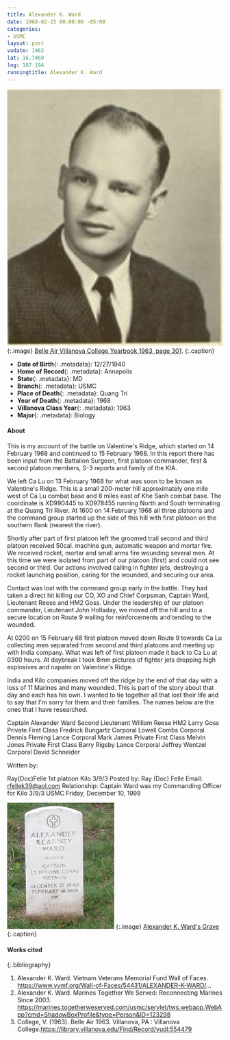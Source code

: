 ```yaml
---
title: Alexander K. Ward
date: 1968-02-15 00:00:00 -05:00
categories:
- USMC
layout: post
vudate: 1963
lat: 16.7469
lng: 107.194
runningtitle: Alexander K. Ward
---
```


![Alexander K. Ward](images/AlexanderK.Ward.png)
   {:.image}
[Belle Air Villanova College Yearbook 1963, page 301](https://library.villanova.edu/Find/Record/vudl:554479).
   {:.caption}

* **Date of Birth**{: .metadata}: 12/27/1940
* **Home of Record**{: .metadata}: Annapolis
* **State**{: .metadata}: MD
* **Branch**{: .metadata}: USMC
* **Place of Death**{: .metadata}: Quang Tri
* **Year of Death**{: .metadata}: 1968
* **Villanova Class Year**{: .metadata}: 1963
* **Major**{: .metadata}: Biology

#### About

This is my account of the battle on Valentine's Ridge, which started on 14 February 1968 and continued to 15 February 1968. In this report there has been input from the Battalion Surgeon, first platoon commander, first & second platoon members, S-3 reports and family of the KIA.

We left Ca Lu on 13 February 1968 for what was soon to be known as Valentine's Ridge. This is a small 200-meter hill approximately one mile west of Ca Lu combat base and 8 miles east of Khe Sanh combat base. The coordinate is XD990445 to XD978455 running North and South terminating at the Quang Tri River. At 1600 on 14 February 1968 all three platoons and the command group started up the side of this hill with first platoon on the southern flank (nearest the river).

Shortly after part of first platoon left the groomed trail second and third platoon received 50cal. machine gun, automatic weapon and mortar fire. We received rocket, mortar and small arms fire wounding several men. At this time we were isolated from part of our platoon (first) and could not see second or third. Our actions involved calling in fighter jets, destroying a rocket launching position, caring for the wounded, and securing our area.

Contact was lost with the command group early in the battle. They had taken a direct hit killing our CO, XO and Chief Corpsman, Captain Ward, Lieutenant Reese and HM2 Goss. Under the leadership of our platoon commander, Lieutenant John Holladay, we moved off the hill and to a secure location on Route 9 wailing for reinforcements and tending to the wounded.

At 0200 on 15 February 68 first platoon moved down Route 9 towards Ca Lu collecting men separated from second and third platoons and meeting up with India company. What was left of first platoon made it back to Ca Lu at 0300 hours. At daybreak I took 8mm pictures of fighter jets dropping high explosives and napalm on Valentine's Ridge.

India and Kilo companies moved off the ridge by the end of that day with a loss of 11 Marines and many wounded. This is part of the story about that day and each has his own. I wanted to tie together all that lost their life and to say that I'm sorry for them and their families. The names below are the ones that I have researched.

Captain Alexander Ward
Second Lieutenant William Reese
HM2 Larry Goss
Private First Class Fredrick Bungartz
Corporal Lowell Combs
Corporal Dennis Fleming
Lance Corporal Mark James
Private First Class Melvin Jones
Private First Class Barry Rigsby
Lance Corporal Jeffrey Wentzel
Corporal David Schneider

Written by:

Ray(Doc)Felle 1st platoon Kilo 3/9/3
Posted by: Ray (Doc) Felle
Email: rfellek39@aol.com
Relationship: Captain Ward was my Commanding Officer for Kilo 3/9/3 USMC
Friday, December 10, 1999

![Alexander K. Ward Grave](images/alexkwardgrave.jpg)
  {:.image}
[Alexander K. Ward's Grave](https://marines.togetherweserved.com/usmc/servlet/tws.webapp.WebApp?cmd=ShadowBoxProfile&type=Person&ID=123298)
  {:.caption}




#### Works cited

{:.bibliography}
1. Alexander K. Ward. Vietnam Veterans Memorial Fund Wall of Faces. <https://www.vvmf.org/Wall-of-Faces/54431/ALEXANDER-K-WARD/>...
2. Alexander K. Ward. Marines Together We Served: Reconnecting Marines Since 2003. <https://marines.togetherweserved.com/usmc/servlet/tws.webapp.WebApp?cmd=ShadowBoxProfile&type=Person&ID=123298>
3. College, V. (1963). Belle Air 1963. Villanova, PA : Villanova College.<https://library.villanova.edu/Find/Record/vudl:554479>
